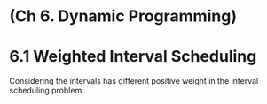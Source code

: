 # (Ch 6. Dynamic Programming)

# 6.1 Weighted Interval Scheduling

Considering the intervals has different positive weight in the interval scheduling problem.